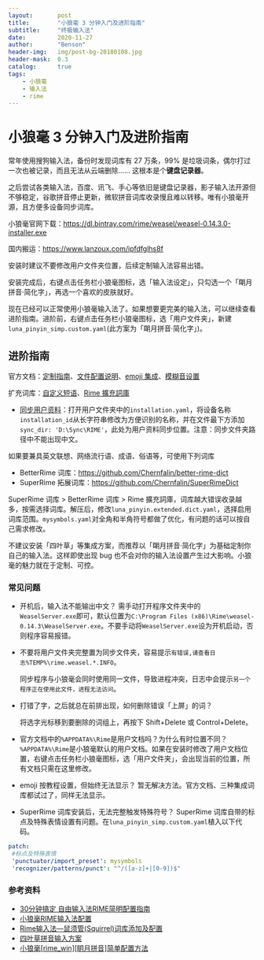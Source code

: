 ```yaml
---
layout:       post
title:        "小狼毫 3 分钟入门及进阶指南"
subtitle:     "终极输入法"
date:         2020-11-27
author:       "Benson"
header-img:   img/post-bg-20180108.jpg
header-mask:  0.3
catalog:      true
tags:
    - 小狼毫
    - 输入法
	- rime
---
```

# 小狼毫 3 分钟入门及进阶指南

常年使用搜狗输入法，备份时发现词库有 27 万条，99% 是垃圾词条，偶尔打过一次也被记录，而且无法从云端删除…… 这根本是个**键盘记录器**。

之后尝试各类输入法，百度、讯飞、手心等依旧是键盘记录器，影子输入法开源但不够稳定，谷歌拼音停止更新，微软拼音词库收录慢且难以转移。唯有小狼毫开源，且方便多设备同步词库。

小狼毫官网下载：https://dl.bintray.com/rime/weasel/weasel-0.14.3.0-installer.exe

国内搬运：https://www.lanzoux.com/ipfdfglhs8f

安装时建议不要修改用户文件夹位置，后续定制输入法容易出错。

安装完成后，右键点击任务栏小狼毫图标，选「输入法设定」，只勾选一个「朙月拼音·简化字」，再选一个喜欢的皮肤就好。

现在已经可以正常使用小狼毫输入法了。如果想要更完美的输入法，可以继续查看进阶指南。进阶前，右键点击任务栏小狼毫图标，选「用户文件夹」，新建 `luna_pinyin_simp.custom.yaml`(此方案为「朙月拼音·简化字」)。

## 进阶指南
官方文档：[定制指南](https://github.com/rime/home/wiki/CustomizationGuide)、[文件配置说明](https://github.com/rime/home/wiki/RimeWithSchemata#rime-%E4%B8%AD%E7%9A%84%E6%95%B8%E6%93%9A%E6%96%87%E4%BB%B6%E5%88%86%E4%BD%88%E5%8F%8A%E4%BD%9C%E7%94%A8)、[emoji 集成](https://github.com/rime/rime-emoji)、[模糊音设置](https://github.com/rime/home/wiki/CustomizationGuide#%E6%A8%A1%E7%B3%8A%E9%9F%B3)

扩充词库：[自定义短语](https://gist.github.com/lotem/5440677)、[Rime 擴充詞庫](https://github.com/rime-aca/dictionaries)

* [同步用户资料](https://github.com/rime/home/wiki/UserGuide#%E5%90%8C%E6%AD%A5%E7%94%A8%E6%88%B6%E8%B3%87%E6%96%99)：打开用户文件夹中的`installation.yaml`，将设备名称`installation_id`从长字符串修改为方便识别的名称，并在文件最下方添加`sync_dir: 'D:\Sync\RIME'`，此处为用户资料同步位置。注意：同步文件夹路径中不能出现中文。

如果要兼具英文联想、网络流行语、成语、俗语等，可使用下列词库
* BetterRime 词库：https://github.com/Chernfalin/better-rime-dict
* SuperRime 拓展词库：https://github.com/Chernfalin/SuperRimeDict

SuperRime 词库 > BetterRime 词库 > Rime 擴充詞庫，词库越大错误收录越多，按需选择词库。解压后，修改`luna_pinyin.extended.dict.yaml`，选择启用词库范围。`mysymbols.yaml`对全角和半角符号都做了优化，有问题的话可以按自己需求修改。

不建议安装「四叶草」等集成方案，而推荐以「朙月拼音·简化字」为基础定制你自己的输入法。这样即使出现 bug 也不会对你的输入法设置产生过大影响。小狼毫的魅力就在于定制、可控。

### 常见问题
* 开机后，输入法不能输出中文？
  需手动打开程序文件夹中的`WeaselServer.exe`即可，默认位置为`C:\Program Files (x86)\Rime\weasel-0.14.3\WeaselServer.exe`。不要手动将`WeaselServer.exe`设为开机启动，否则程序容易报错。
  
* 不要将用户文件夹完整置为同步文件夹，容易提示`有错误,请查看日志%TEMP%\rime.weasel.*.INFO`。

  同步程序与小狼毫会同时使用同一文件，导致进程冲突，日志中会提示`另一个程序正在使用此文件，进程无法访问`。
* 打错了字，之后就总在前排出现，如何删除错误「上屏」的词？

   将选字光标移到要删除的词组上，再按下 Shift+Delete 或 Control+Delete。

* 官方文档中的`%APPDATA%\Rime`是用户文档吗？为什么有时位置不同？
  `%APPDATA%\Rime`是小狼毫默认的用户文档。如果在安装时修改了用户文档位置，右键点击任务栏小狼毫图标，选「用户文件夹」，会出现当前的位置，所有文档只需在这里修改。
  
* emoji 按教程设置，但始终无法显示？
 暂无解决方法。官方文档、三种集成词库都试过了，同样无法显示。

* SuperRime 词库安装后，无法完整触发特殊符号？
 SuperRime 词库自带的标点及特殊表情设置有问题。在`luna_pinyin_simp.custom.yaml`植入以下代码。
 ```yaml
 patch:
  #标点及特殊表情
  'punctuator/import_preset': mysymbols
  'recognizer/patterns/punct': "^/([a-z]+|[0-9])$"
 ```

### 参考资料
* [30分钟搞定 自由输入法RIME简明配置指南](https://www.jianshu.com/p/296bba666604)
* [小狼毫RIME输入法配置](https://www.dazhuanlan.com/2019/10/06/5d995d43e4432/)
* [Rime输入法—鼠须管(Squirrel)词库添加及配置](https://www.jianshu.com/p/cffc0ea094a7)
* [四叶草拼音输入方案](https://github.com/fkxxyz/rime-cloverpinyin)
* [小狼毫[rime_win][眀月拼音]简单配置方法](https://blog.csdn.net/qq_42204675/article/details/86422450)
